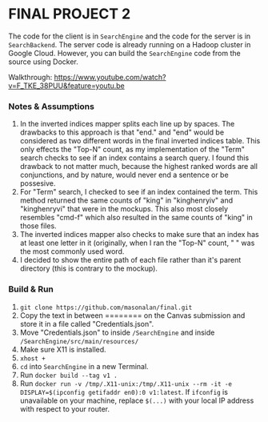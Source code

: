 # FINAL PROJECT 2

The code for the client is in `SearchEngine` and the code for the server is in `SearchBackend`. The server code is already running on a Hadoop cluster in Google Cloud. However, you can build the `SearchEngine` code from the source using Docker.

Walkthrough: https://www.youtube.com/watch?v=F_TKE_38PUU&feature=youtu.be

### Notes & Assumptions
1. In the inverted indices mapper splits each line up by spaces. The drawbacks to this approach is that "end." and "end" would be considered as two different words in the final inverted indices table. This only effects the "Top-N" count, as my implementation of the "Term" search checks to see if an index contains a search query. I found this drawback to not matter much, because the highest ranked words are all conjunctions, and by nature, would never end a sentence or be possesive.
2. For "Term" search, I checked to see if an index contained the term. This method returned the same counts of "king" in "kinghenryiv" and "kinghenryvi" that were in the mockups. This also most closely resembles "cmd-f" which also resulted in the same counts of "king" in those files.
3. The inverted indices mapper also checks to make sure that an index has at least one letter in it (originally, when I ran the "Top-N" count, " " was the most commonly used word. 
4. I decided to show the entire path of each file rather than it's parent directory (this is contrary to the mockup).

### Build & Run
1. `git clone https://github.com/masonalan/final.git`
2. Copy the text in between ======== on the Canvas submission and store it in a file called "Credentials.json".
3. Move "Credentials.json" to inside `/SearchEngine` and inside `/SearchEngine/src/main/resources/`
4. Make sure X11 is installed.
5. `xhost +`
6. `cd` into `SearchEngine` in a new Terminal.
7. Run `docker build --tag v1 .`
8. Run `docker run -v /tmp/.X11-unix:/tmp/.X11-unix --rm -it -e DISPLAY=$(ipconfig getifaddr en0):0 v1:latest`. If `ifconfig` is unavailable on your machine, replace `$(...)` with your local IP address with respect to your router.
